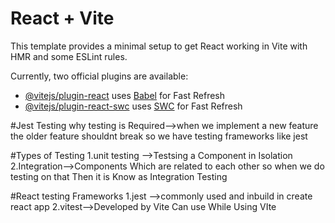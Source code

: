 # React + Vite

This template provides a minimal setup to get React working in Vite with HMR and some ESLint rules.

Currently, two official plugins are available:

- [@vitejs/plugin-react](https://github.com/vitejs/vite-plugin-react/blob/main/packages/plugin-react/README.md) uses [Babel](https://babeljs.io/) for Fast Refresh
- [@vitejs/plugin-react-swc](https://github.com/vitejs/vite-plugin-react-swc) uses [SWC](https://swc.rs/) for Fast Refresh


#Jest Testing
why testing is Required-->when we implement a new feature the older feature shouldnt break so we have testing frameworks like jest

#Types of Testing 
1.unit testing -->Testsing a Component in Isolation 
2.Integration-->Components Which are related to each other so when we do testing on that Then it is Know as Integration Testing 

#React testing Frameworks
1.jest -->commonly used and inbuild in create react app
2.vitest-->Developed by Vite Can use While Using VIte 



